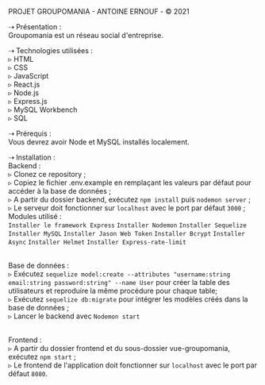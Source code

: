 PROJET GROUPOMANIA - ANTOINE ERNOUF - © 2021


⇢ Présentation :
<br> Groupomania est un réseau social d'entreprise.

⇢ Technologies utilisées :
<br>▹ HTML
<br>▹ CSS
<br>▹ JavaScript
<br>▹ React.js
<br>▹ Node.js
<br>▹ Express.js
<br>▹ MySQL Workbench
<br>▹ SQL

⇢ Prérequis :
<br> Vous devrez avoir Node et MySQL installés localement.

⇢ Installation :
<br>Backend :
<br>▹ Clonez ce repository ;
<br>▹ Copiez le fichier .env.example en remplaçant les valeurs par défaut pour accéder à la base de données ;
<br>▹ A partir du dossier backend, exécutez `npm install` puis `nodemon server` ;
<br>▹ Le serveur doit fonctionner sur `localhost` avec le port par défaut `3000` ;
<br> Modules utilisé :
<br> `Installer le framework Express`
`Installer Nodemon`
`Installer Sequelize `
`Installer MySQL`
`Installer Jason Web Token`
`Installer Bcrypt`
`Installer Async`
`Installer Helmet`
`Installer Express-rate-limit`

<br>Base de données :
<br> ▹ Exécutez `sequelize model:create --attributes "username:string email:string password:string" --name User` pour créer la table des utilisateurs et reproduire la même procédure pour chaque table;
<br> ▹ Exécutez `sequelize db:migrate` pour intégrer les modèles créés dans la base de données ;
<br> ▹ Lancer le backend avec `Nodemon start`

<br>Frontend :
<br>▹ A partir du dossier frontend et du sous-dossier vue-groupomania, exécutez `npm start` ;
<br>▹ Le frontend de l'application doit fonctionner sur `localhost` avec le port par défaut `8080`.